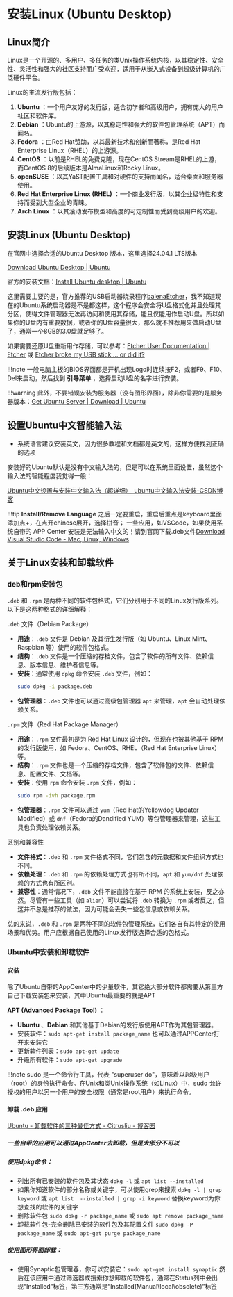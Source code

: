 # 安装Linux (Ubuntu Desktop)

## Linux简介

Linux是一个开源的、多用户、多任务的类Unix操作系统内核，以其稳定性、安全性、灵活性和强大的社区支持而广受欢迎，适用于从嵌入式设备到超级计算机的广泛硬件平台。

Linux的主流发行版包括：

1. **Ubuntu** ：一个用户友好的发行版，适合初学者和高级用户，拥有庞大的用户社区和软件库。
2. **Debian** ：Ubuntu的上游源，以其稳定性和强大的软件包管理系统（APT）而闻名。
3. **Fedora** ：由Red Hat赞助，以其最新技术和创新而著称，是Red Hat Enterprise Linux（RHEL）的上游源。
4. **CentOS** ：以前是RHEL的免费克隆，现在CentOS Stream是RHEL的上游，而CentOS 8的后续版本是AlmaLinux和Rocky Linux。
5. **openSUSE** ：以其YaST配置工具和对硬件的支持而闻名，适合桌面和服务器使用。
6. **Red Hat Enterprise Linux (RHEL)** ：一个商业发行版，以其企业级特性和支持而受到大型企业的青睐。
7. **Arch Linux** ：以其滚动发布模型和高度的可定制性而受到高级用户的欢迎。

## 安装Linux (Ubuntu Desktop)

在官网中选择合适的Ubuntu Desktop 版本，这里选择24.04.1 LTS版本

[Download Ubuntu Desktop | Ubuntu](https://ubuntu.com/download/desktop)

官方的安装文档：[Install Ubuntu desktop | Ubuntu](https://ubuntu.com/tutorials/install-ubuntu-desktop#1-overview)

这里需要主要的是，官方推荐的USB启动器烧录程序[balenaEtcher](https://etcher.balena.io/)，我不知道现在的Ubuntu系统启动器是不是都这样，这个程序会安全将U盘格式化并且处理其分区，使得文件管理器无法再访问和使用其存储，能且仅能用作启动U盘。所以如果你的U盘内有重要数据，或者你的U盘容量很大，那么就不推荐用来做启动U盘了，通常一个8GB的3.0盘就足够了。

如果需要还原U盘重新用作存储，可以参考：[Etcher User Documentation | Etcher](https://etcher-docs.balena.io/USER-DOCUMENTATION#recovering-broken-drives) 或 [Etcher broke my USB stick … or did it?](https://blog.balena.io/did-etcher-break-my-usb-sd-card/)

!!!note
    一般电脑主板的BIOS界面都是开机出现Logo时连续按F2，或者F9、F10、Del来启动，然后找到 **引导菜单** ，选择启动U盘的名字进行安装。

!!!warning
    此外，不要错误安装为服务器（没有图形界面），除非你需要的是服务器版本：[Get Ubuntu Server | Download | Ubuntu](https://ubuntu.com/download/server#how-to-install-lts)

## 设置Ubuntu中文智能输入法

* 系统语言建议安装英文，因为很多教程和文档都是英文的，这样方便找到正确的选项

安装好的Ubuntu默认是没有中文输入法的，但是可以在系统里面设置，虽然这个输入法的智能程度我觉得一般：

[Ubuntu中文设置与安装中文输入法（超详细）_ubuntu中文输入法安装-CSDN博客](https://blog.csdn.net/fr16021028/article/details/125891812)

!!!tip
    **Install/Remove Language** 之后一定要重启，重启后重点是keyboard里面添加点+，在点开chinese展开，选择拼音；
    一些应用，如VSCode，如果使用系统自带的 APP Center 安装是无法输入中文的！请到官网下载.deb文件[Download Visual Studio Code - Mac, Linux, Windows](https://code.visualstudio.com/Download)

## 关于Linux安装和卸载软件

### deb和rpm安装包

`.deb` 和 `.rpm` 是两种不同的软件包格式，它们分别用于不同的Linux发行版系列。以下是这两种格式的详细解释：

`.deb` 文件（Debian Package）

- **用途**：`.deb` 文件是 Debian 及其衍生发行版（如 Ubuntu、Linux Mint、Raspbian 等）使用的软件包格式。
- **结构**：`.deb` 文件是一个压缩的存档文件，包含了软件的所有文件、依赖信息、版本信息、维护者信息等。
- **安装**：通常使用 `dpkg` 命令安装 `.deb` 文件，例如：
  ```bash
  sudo dpkg -i package.deb
  ```
- **包管理器**：`.deb` 文件也可以通过高级包管理器 `apt` 来管理，`apt` 会自动处理依赖关系。

`.rpm` 文件（Red Hat Package Manager）

- **用途**：`.rpm` 文件最初是为 Red Hat Linux 设计的，但现在也被其他基于 RPM 的发行版使用，如 Fedora、CentOS、RHEL（Red Hat Enterprise Linux）等。
- **结构**：`.rpm` 文件也是一个压缩的存档文件，包含了软件包的文件、依赖信息、配置文件、文档等。
- **安装**：使用 `rpm` 命令安装 `.rpm` 文件，例如：
  ```bash
  sudo rpm -ivh package.rpm
  ```
- **包管理器**：`.rpm` 文件可以通过 `yum`（Red Hat的Yellowdog Updater Modified）或 `dnf`（Fedora的Dandified YUM）等包管理器来管理，这些工具也负责处理依赖关系。

区别和兼容性

- **文件格式**：`.deb` 和 `.rpm` 文件格式不同，它们包含的元数据和文件组织方式也不同。
- **依赖处理**：`.deb` 和 `.rpm` 的依赖处理方式也有所不同，`apt` 和 `yum/dnf` 处理依赖的方式也有所区别。
- **兼容性**：通常情况下，`.deb` 文件不能直接在基于 RPM 的系统上安装，反之亦然。尽管有一些工具（如 `alien`）可以尝试将 `.deb` 转换为 `.rpm` 或者反之，但这并不总是推荐的做法，因为可能会丢失一些包信息或依赖关系。

总的来说，`.deb` 和 `.rpm` 是两种不同的软件包管理系统，它们各自有其特定的使用场景和优势。用户应根据自己使用的Linux发行版选择合适的包格式。

### Ubuntu中安装和卸载软件

#### 安装

除了Ubuntu自带的AppCenter中的少量软件，其它绝大部分软件都需要从第三方自己下载安装包来安装，其中Ubuntu最重要的就是APT

**APT (Advanced Package Tool)** ：

* **Ubuntu** 、**Debian** 和其他基于Debian的发行版使用APT作为其包管理器。
* 安装软件：`sudo apt-get install package_name` 也可以通过APPCenter打开来安装它
* 更新软件列表：`sudo apt-get update`
* 升级所有软件：`sudo apt-get upgrade`

!!!note
    sudo 是一个命令行工具，代表 "superuser do"，意味着以超级用户（root）的身份执行命令。在Unix和类Unix操作系统（如Linux）中，sudo 允许授权的用户以另一个用户的安全权限（通常是root用户）来执行命令。

#### 卸载 .deb 应用

[Ubuntu - 卸载软件的三种最佳方式 - Citrusliu - 博客园](https://www.cnblogs.com/citrus/p/13879838.html)

##### 一些自带的应用可以通过AppCenter去卸载，但是大部分不可以

##### 使用dpkg命令：

* 列出所有已安装的软件包及其状态 `dpkg -l` 或 `apt list --installed`
* 如果你知道软件的部分名称或关键字，可以使用grep来搜索 `dpkg -l | grep keyword` 或 `apt list  --installed | grep -i keyword` 替换keyword为你想查找的软件的关键字
* 删除软件包 `sudo dpkg -r package_name` 或 `sudo apt remove package_name`
* 卸载软件包-完全删除已安装的软件包及其配置文件 `sudo dpkg -P package_name` 或 `sudo apt-get purge package_name`

##### 使用图形界面卸载：

* 使用Synaptic包管理器，你可以安装它：`sudo apt-get install synaptic` 然后在该应用中通过筛选器或搜索你想卸载的软件包，通常在Status列中会出现“Installed”标签，第三方通常是“Installed(Manual\local\obsolete)”标签
